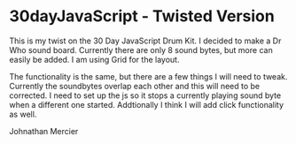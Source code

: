 # 30dayJavaScript - Twisted Version

This is my twist on the 30 Day JavaScript Drum Kit. I decided to make a Dr Who sound board. Currently there are only 8 sound bytes, but more can easily be added. I am using Grid for the layout.

The functionality is the same, but there are a few things I will need to tweak. Currently the soundbytes overlap each other and this will need to be corrected. I need to set up the js so it stops a currently playing sound byte when a different one started. Addtionally I think I will add click functionality as well.

Johnathan Mercier
